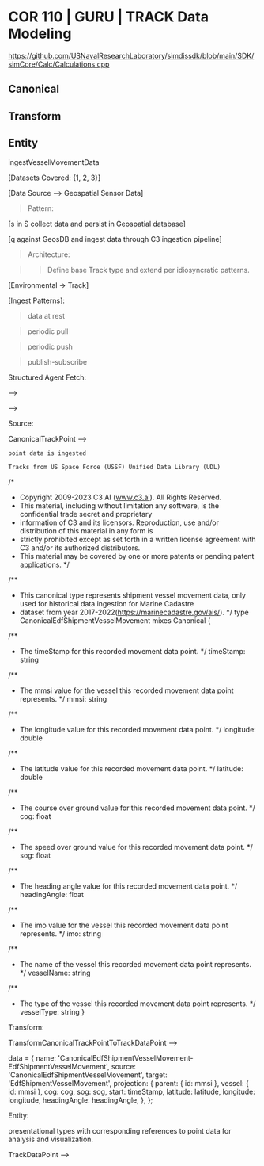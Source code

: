 # COR 110 | GURU | TRACK Data Modeling

https://github.com/USNavalResearchLaboratory/simdissdk/blob/main/SDK/simCore/Calc/Calculations.cpp

## Canonical

## Transform

## Entity

ingestVesselMovementData

[Datasets Covered: {1, 2, 3}]

[Data Source --> Geospatial Sensor Data]

> Pattern:

  [s in S collect data and persist in Geospatial database]

  [q against GeosDB and ingest data through C3 ingestion pipeline]

> Architecture:

  >> Define base Track type and extend per idiosyncratic patterns.

[Environmental -> Track]

[Ingest Patterns]:

  > data at rest

  > periodic pull

  > periodic push

  > publish-subscribe

Structured Agent Fetch:

  --> 

  --> 

Source:

  CanonicalTrackPoint --> 

    point data is ingested

    Tracks from US Space Force (USSF) Unified Data Library (UDL)

/*
 * Copyright 2009-2023 C3 AI (www.c3.ai). All Rights Reserved.
 * This material, including without limitation any software, is the confidential trade secret and proprietary
 * information of C3 and its licensors. Reproduction, use and/or distribution of this material in any form is
 * strictly prohibited except as set forth in a written license agreement with C3 and/or its authorized distributors.
 * This material may be covered by one or more patents or pending patent applications.
 */

/**
 * This canonical type represents shipment vessel movement data, only used for historical data ingestion for Marine Cadastre
 * dataset from year 2017-2022(https://marinecadastre.gov/ais/).
 */
type CanonicalEdfShipmentVesselMovement mixes Canonical<CanonicalEdfShipmentVesselMovement> {

  /**
   * The timeStamp for this recorded movement data point.
   */
  timeStamp: string

  /**
   * The mmsi value for the vessel this recorded movement data point represents.
   */
  mmsi: string

  /**
   * The longitude value for this recorded movement data point.
   */
  longitude: double

  /**
   * The latitude value for this recorded movement data point.
   */
  latitude: double

  /**
   * The course over ground value for this recorded movement data point.
   */
  cog: float

  /**
   * The speed over ground value for this recorded movement data point.
   */
  sog: float

  /**
   * The heading angle value for this recorded movement data point.
   */
  headingAngle: float

  /**
   * The imo value for the vessel this recorded movement data point represents.
   */
  imo: string

  /**
   * The name of the vessel this recorded movement data point represents.
   */
  vesselName: string 

  /**
   * The type of the vessel this recorded movement data point represents.
   */
  vesselType: string
}



Transform:

  TransformCanonicalTrackPointToTrackDataPoint --> 





data = {
  name: 'CanonicalEdfShipmentVesselMovement-EdfShipmentVesselMovement',
  source: 'CanonicalEdfShipmentVesselMovement',
  target: 'EdfShipmentVesselMovement',
  projection: {
    parent: { id: mmsi },
    vessel: { id: mmsi },
    cog: cog,
    sog: sog,
    start: timeStamp,
    latitude: latitude,
    longitude: longitude,
    headingAngle: headingAngle,
  },
};


Entity:

  presentational types with corresponding references to point data for analysis and visualization. 

  TrackDataPoint --> 

    
